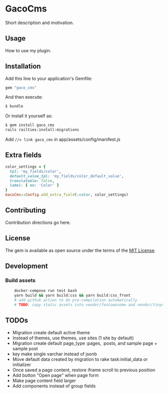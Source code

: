 # GacoCms
Short description and motivation.

## Usage
How to use my plugin.

## Installation
Add this line to your application's Gemfile:

```ruby
gem "gaco_cms"
```

And then execute:
```bash
$ bundle
```

Or install it yourself as:
```bash
$ gem install gaco_cms
rails railties:install:migrations
```
Add `//= link gaco_cms` in app/assets/config/manifest.js

## Extra fields
```ruby
color_settings = {
  tpl: 'my_fields/color',
  default_value_tpl: 'my_fields/color_default_value',
  translatable: false,
  label: { en: 'Color' }
}
GacoCms::Config.add_extra_field(:color, color_settings)
```


## Contributing
Contribution directions go here.

## License
The gem is available as open source under the terms of the [MIT License](https://opensource.org/licenses/MIT).

## Development
### Build assets
```bash
    docker-compose run test bash
    yarn build && yarn build:css && yarn build:css_front
    # add github action to do pre-compilation automatically
    # TODO: copy static assets into vendor/fontawesome and vendor/tinymce
```

## TODOs
- Migration create default active theme
- Instead of themes, use themes, use sites (1 site by default)
- Migration create default page_type :pages, :posts, and sample page + sample post
- key make single varchar instead of jsonb
- Move default data created by migration to rake task:initial_data or initializer
- Once saved a page content, restore iframe scroll to previous position
- Add button "Open page" when page form
- Make page content field larger
- Add components instead of group fields